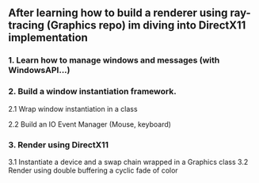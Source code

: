 ## After learning how to build a renderer using ray-tracing (Graphics repo) im diving into DirectX11 implementation

### 1. Learn how to manage windows and messages (with WindowsAPI...)
### 2. Build a window instantiation framework.
   2.1 Wrap window instantiation in a class
   
   2.2 Build an IO Event Manager (Mouse, keyboard)

### 3. Render using DirectX11
   3.1 Instantiate a device and a swap chain wrapped in a Graphics class
   3.2 Render using double buffering a cyclic fade of color
